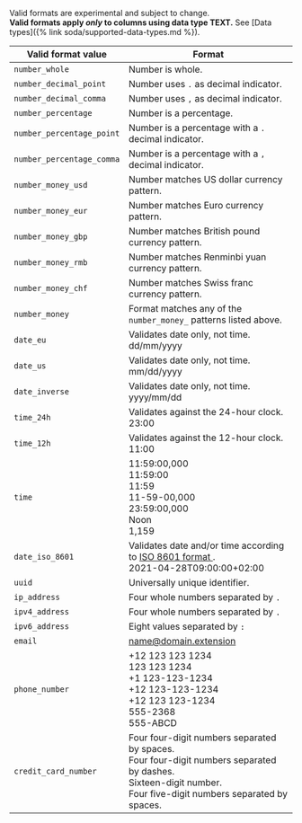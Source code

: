 Valid formats are experimental and subject to change.<br />
**Valid formats apply *only* to columns using data type TEXT.** See [Data types]({% link soda/supported-data-types.md %}).

| Valid format value <br />  | Format |
| ----- | ------ |
| `number_whole` | Number is whole. |
| `number_decimal_point` | Number uses `.` as decimal indicator.|
| `number_decimal_comma` | Number uses `,` as decimal indicator.|
| `number_percentage` | Number is a percentage. |
| `number_percentage_point` | Number is a percentage with a `.` decimal indicator. |
| `number_percentage_comma` | Number is a percentage with a `,` decimal indicator. |
| `number_money_usd` | Number matches US dollar currency pattern. |
| `number_money_eur` | Number matches Euro currency pattern. |
| `number_money_gbp` | Number matches British pound currency pattern. |
| `number_money_rmb` | Number matches Renminbi yuan currency pattern. |
| `number_money_chf` | Number matches Swiss franc currency pattern. |
| `number_money` | Format matches any of the `number_money_` patterns listed above.|
| `date_eu` | Validates date only, not time. <br />dd/mm/yyyy |
| `date_us` | Validates date only, not time. <br />mm/dd/yyyy |
| `date_inverse` | Validates date only, not time. <br />yyyy/mm/dd |
| `time_24h` | Validates against the 24-hour clock. <br /> 23:00 |
| `time_12h` | Validates against the 12-hour clock. <br /> 11:00 |
| `time` | 11:59:00,000<br /> 11:59:00<br /> 11:59<br /> 11-59-00,000<br /> 23:59:00,000<br /> Noon<br /> 1,159 |
| `date_iso_8601` | Validates date and/or time according to <a href="https://www.w3.org/TR/NOTE-datetime" target="_blank">ISO 8601 format </a>. <br /> 2021-04-28T09:00:00+02:00 |
| `uuid` | Universally unique identifier. |
| `ip_address` | Four whole numbers separated by `.` |
| `ipv4_address` | Four whole numbers separated by `.` |
| `ipv6_address` | Eight values separated by `:` |
| `email` | name@domain.extension |
| `phone_number` | +12 123 123 1234<br /> 123 123 1234<br /> +1 123-123-1234<br /> +12 123-123-1234<br /> +12 123 123-1234<br /> 555-2368<br /> 555-ABCD |
| `credit_card_number` | Four four-digit numbers separated by spaces.<br /> Four four-digit numbers separated by dashes.<br /> Sixteen-digit number.<br /> Four five-digit numbers separated by spaces.<br />|